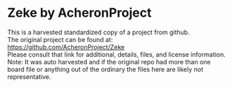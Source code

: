 
# Zeke by AcheronProject  
This is a harvested standardized copy of a project from github.  
The original project can be found at:  
https://github.com/AcheronProject/Zeke  
Please consult that link for additional, details, files, and license information.  
Note: It was auto harvested and if the original repo had more than one board file or anything out of the ordinary the files here are likely not representative.  
    